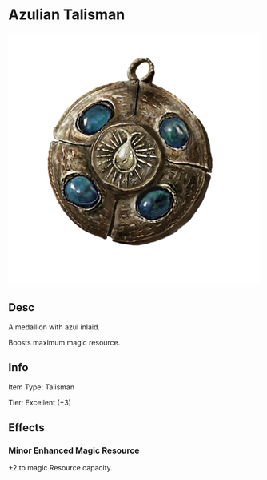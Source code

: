 # Azulian Talisman

![Copyrighted Image](AzulianTalisman.png)

## Desc

A medallion with azul inlaid.

Boosts maximum magic resource.

## Info

Item Type: Talisman

Tier: Excellent (+3)

## Effects

### Minor Enhanced Magic Resource

+2 to magic Resource capacity.
